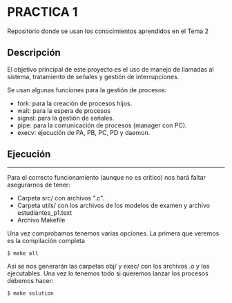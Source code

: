 # PRACTICA 1
Repositorio donde se usan los conocimientos aprendidos en el Tema 2

## Descripción
El objetivo principal de este proyecto es el uso de manejo de llamadas al sistema, tratamiento de señales y gestión de interrupciones.

Se usan algunas funciones para la gestión de procesos:

  - fork: para la creación de procesos hijos.
  - wait: para la espera de procesos
  - signal: para la gestión de señales.
  - pipe: para la comunicación de procesos (manager con PC).
  - execv: ejecución de PA, PB, PC, PD y daemon.
  
## Ejecución
***
Para el correcto funcionamiento (aunque no es crítico) nos hará faltar asegurarnos de tener:
 - Carpeta src/ con archivos ".c".
 - Carpeta utils/ con los archivos de los modelos de examen y archivo estudiantes_p1.text 
 - Archivo Makefile 

Una vez comprobamos tenemos varias opciones. La primera que veremos es la compilación completa
```
$ make all
```
Así se nos generarán las carpetas obj/ y exec/ con los archivos .o y los ejecutables.
Una vez lo tenemos todo si queremos lanzar los procesos debemos hacer:
```
$ make solution
```

